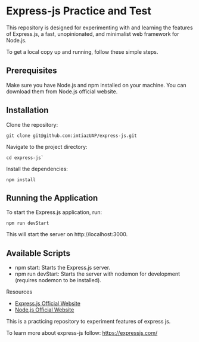 # Express-js Practice and Test
This repository is designed for experimenting with and learning the features of Express.js, a fast, unopinionated, and minimalist web framework for Node.js.

To get a local copy up and running, follow these simple steps.

## Prerequisites
Make sure you have Node.js and npm installed on your machine. You can download them from Node.js official website.

## Installation
Clone the repository:
```
git clone git@github.com:imtiazUAP/express-js.git
```

Navigate to the project directory:
```
cd express-js`
```

Install the dependencies:
```
npm install
```

## Running the Application
To start the Express.js application, run:
```
npm run devStart
```
This will start the server on http://localhost:3000.


## Available Scripts
- npm start: Starts the Express.js server.
- npm run devStart: Starts the server with nodemon for development (requires nodemon to be installed).


Resources
- <a href="https://expressjs.com" target="_blank"> Express.js Official Website </a>
- <a href="https://nodejs.org/en" target="_blank"> Node.js Official Website </a>


This is a practicing repository to experiment features of express js.

To learn more about express-js follow:
https://expressjs.com/
